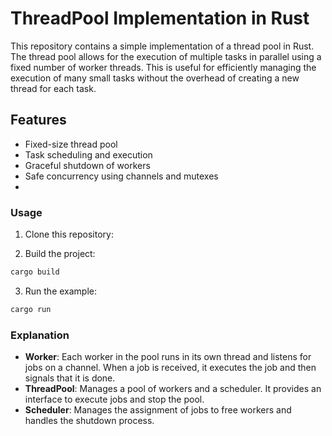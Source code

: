 # ThreadPool Implementation in Rust

This repository contains a simple implementation of a thread pool in Rust. The thread pool allows for the execution of multiple tasks in parallel using a fixed number of worker threads. This is useful for efficiently managing the execution of many small tasks without the overhead of creating a new thread for each task.

## Features

- Fixed-size thread pool
- Task scheduling and execution
- Graceful shutdown of workers
- Safe concurrency using channels and mutexes
- 
### Usage

1. Clone this repository:

2. Build the project:

```sh
cargo build
```

3. Run the example:

```sh
cargo run
```


### Explanation

- **Worker**: Each worker in the pool runs in its own thread and listens for jobs on a channel. When a job is received, it executes the job and then signals that it is done.
- **ThreadPool**: Manages a pool of workers and a scheduler. It provides an interface to execute jobs and stop the pool.
- **Scheduler**: Manages the assignment of jobs to free workers and handles the shutdown process.
